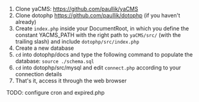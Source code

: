 1. Clone yaCMS: https://github.com/paullik/yaCMS
2. Clone dotophp https://github.com/paullik/dotophp (if you haven't already)
3. Create `index.php` inside your DocumentRoot, in which you define the
   constant YACMS_PATH with the right path to `yaCMS/src/` (with the trailing
   slash) and include `dotophp/src/index.php`
4. Create a new database
5. `cd` into dotophp/docs and type the following command to populate the database:
`source ./schema.sql`
6. `cd` into dotophp/src/mysql and edit `connect.php` according to your
connection details
7. That's it, access it through the web browser

TODO: configure cron and expired.php
